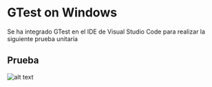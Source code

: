 # GTest on Windows
Se ha integrado GTest en el IDE de Visual Studio Code para realizar la siguiente prueba unitaria

## Prueba
![alt text](https://github.com/oscar-pfuturi-h/gtest/testing.JPG)
